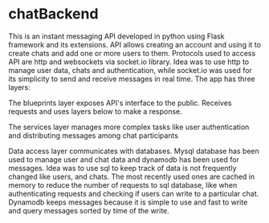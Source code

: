 # chatBackend
This is an instant messaging API developed in python using Flask framework and its extensions.  API allows creating an account and using it to create chats and add one or more users to them. Protocols used to access API are http and websockets via socket.io library. Idea was to use http to manage user data, chats and authentication, while socket.io was used for its simplicity to send and receive messages in real time. The app has three layers:

The blueprints layer exposes API's interface to the public. Receives requests and uses layers below to make a response.

The services layer manages more complex tasks like user authentication and distributing messages among chat participants

Data access layer communicates with databases. Mysql database has been used to manage user and chat data and dynamodb has been used for messages. Idea was to use sql to keep track of data is not frequently changed like users, and chats. The most recently used ones are cached in memory to reduce the number of requests to sql database, like when authenticating requests and checking if users can write to a particular chat. Dynamodb keeps messages because it is simple to use and fast to write and query messages sorted by time of the write.
